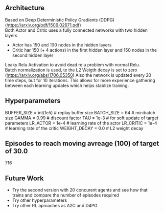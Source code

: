 ## Architecture
Based on Deep Deterministic Policy Gradients (DDPG) (https://arxiv.org/pdf/1509.02971.pdf)  
Both Actor and Critic uses a fully connected networks with two hidden layers:
* Actor has 150 and 100 nodes in the hidden layers
* Critic har 150 (+ 4 actions) in the first hidden layer and 150 nodes in the second hidden layer

Leaky Relu Activation to avoid dead relu problem with normal Relu.  
Batch normalization is used, to the L2 Weigth decay is set to zero (https://arxiv.org/abs/1706.05350)
Also the network is updated every 20 time steps, but for 10 iterations. This allows for more experience gathering between each learning updates which helps stablize training.

## Hyperparameters
BUFFER_SIZE = int(1e5)  # replay buffer size
BATCH_SIZE = 64        # minibatch size
GAMMA = 0.99            # discount factor
TAU = 1e-3              # for soft update of target parameters
LR_ACTOR = 1e-4         # learning rate of the actor 
LR_CRITIC = 1e-4       # learning rate of the critic
WEIGHT_DECAY = 0.0   # L2 weight decay


## Episodes to reach moving avreage (100) of target of 30.0
716


## Future Work
* Try the second version with 20 concurent agents and see how that trains and compare the number of episodes required
* Try other hyperparameters
* Try other RL aproaches as A2C and D4PG
